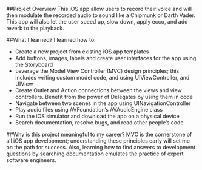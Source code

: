 ##Project Overview
This iOS app allow users to record their voice and will then modulate the recorded audio to sound like a Chipmunk or Darth Vader. This app will also let the user speed up, slow down, apply ecco, and add reverb to the playback.

##What I learned?
I learned how to:

* Create a new project from existing iOS app templates
* Add buttons, images, labels and create user interfaces for the app using the Storyboard
* Leverage the Model View Controller (MVC) design principles; this includes writing custom model code, and using UIViewController, and UIView
* Create Outlet and Action connections between the views and view controllers. 
Benefit from the power of Delegates by using them in code
* Navigate between two scenes in the app using UINavigationController
* Play audio files using AVFoundation’s AVAudioEngine class
* Run the iOS simulator and download the app on a physical device 
* Search documentation, resolve bugs, and read other people’s code

##Why is this project meaningful to my career?
MVC is the cornerstone of all iOS app development; understanding these principles early will set me on the path for success. Also, learning how to find answers to development questions by searching documentation emulates the practice of expert software engineers.

